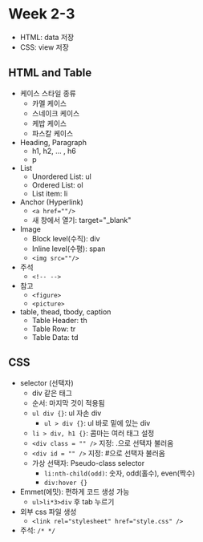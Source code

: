 # Week 2-3

- HTML: data 저장
- CSS: view 저장

## HTML and Table

- 케이스 스타일 종류
  - 카멜 케이스
  - 스네이크 케이스
  - 케밥 케이스
  - 파스칼 케이스
- Heading, Paragraph
  - h1, h2, ... , h6
  - p
- List
  - Unordered List: ul
  - Ordered List: ol
  - List item: li
- Anchor (Hyperlink)
  - `<a href=""/>`
  - 새 창에서 열기: target="\_blank"
- Image
  - Block level(수직): div
  - Inline level(수평): span
  - `<img src=""/>`
- 주석
  - `<!-- -->`
- 참고
  - `<figure>`
  - `<picture>`
- table, thead, tbody, caption
  - Table Header: th
  - Table Row: tr
  - Table Data: td

## CSS

- selector (선택자)
  - div 같은 태그
  - 순서: 마지막 것이 적용됨
  - `ul div {}`: ul 자손 div
    - `ul > div {}`: ul 바로 밑에 있는 div
  - `li > div, h1 {}`: 콤마는 여러 태그 설정
  - `<div class = "" />` 지정: .으로 선택자 불러옴
  - `<div id = "" />` 지정: #으로 선택자 불러옴
  - 가상 선택자: Pseudo-class selector
    - `li:nth-child(odd)`: 숫자, odd(홀수), even(짝수)
    - `div:hover {}`
- Emmet(에밋): 편하게 코드 생성 가능
  - `ul>li*3>div` 후 tab 누르기
- 외부 css 파일 생성
  - `<link rel="stylesheet" href="style.css" />`
- 주석: `/* */`
